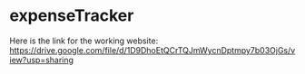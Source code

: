 ﻿# expenseTracker
 Here is the link for the working website: 
 https://drive.google.com/file/d/1D9DhoEtQCrTQJmWycnDptmpy7b03OjGs/view?usp=sharing
